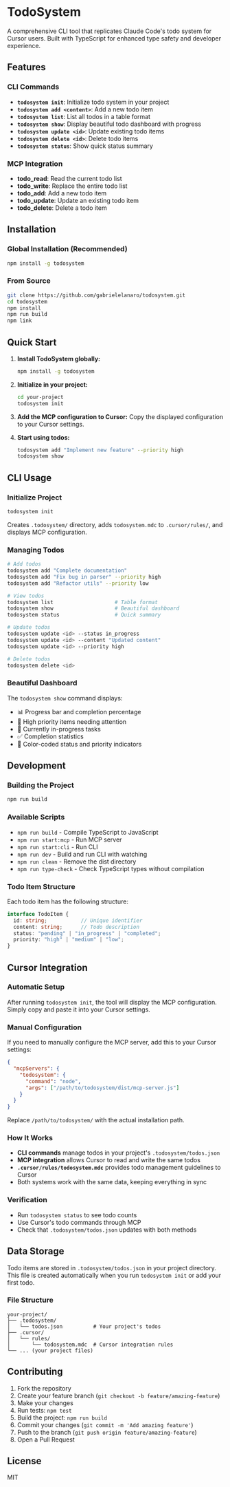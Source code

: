 # TodoSystem

A comprehensive CLI tool that replicates Claude Code's todo system for Cursor users. Built with TypeScript for enhanced type safety and developer experience.

## Features

### CLI Commands
- **`todosystem init`**: Initialize todo system in your project
- **`todosystem add <content>`**: Add a new todo item
- **`todosystem list`**: List all todos in a table format
- **`todosystem show`**: Display beautiful todo dashboard with progress
- **`todosystem update <id>`**: Update existing todo items
- **`todosystem delete <id>`**: Delete todo items
- **`todosystem status`**: Show quick status summary

### MCP Integration
- **todo_read**: Read the current todo list
- **todo_write**: Replace the entire todo list  
- **todo_add**: Add a new todo item
- **todo_update**: Update an existing todo item
- **todo_delete**: Delete a todo item

## Installation

### Global Installation (Recommended)

```bash
npm install -g todosystem
```

### From Source

```bash
git clone https://github.com/gabrielelanaro/todosystem.git
cd todosystem
npm install
npm run build
npm link
```

## Quick Start

1. **Install TodoSystem globally:**
   ```bash
   npm install -g todosystem
   ```

2. **Initialize in your project:**
   ```bash
   cd your-project
   todosystem init
   ```

3. **Add the MCP configuration to Cursor:**
   Copy the displayed configuration to your Cursor settings.

4. **Start using todos:**
   ```bash
   todosystem add "Implement new feature" --priority high
   todosystem show
   ```

## CLI Usage

### Initialize Project
```bash
todosystem init
```
Creates `.todosystem/` directory, adds `todosystem.mdc` to `.cursor/rules/`, and displays MCP configuration.

### Managing Todos
```bash
# Add todos
todosystem add "Complete documentation"
todosystem add "Fix bug in parser" --priority high
todosystem add "Refactor utils" --priority low

# View todos
todosystem list                    # Table format
todosystem show                    # Beautiful dashboard
todosystem status                  # Quick summary

# Update todos
todosystem update <id> --status in_progress
todosystem update <id> --content "Updated content"
todosystem update <id> --priority high

# Delete todos
todosystem delete <id>
```

### Beautiful Dashboard
The `todosystem show` command displays:
- 📊 Progress bar and completion percentage
- 🚨 High priority items needing attention
- 🔄 Currently in-progress tasks
- ✅ Completion statistics
- 🎨 Color-coded status and priority indicators

## Development

### Building the Project

```bash
npm run build
```

### Available Scripts

- `npm run build` - Compile TypeScript to JavaScript
- `npm run start:mcp` - Run MCP server
- `npm run start:cli` - Run CLI
- `npm run dev` - Build and run CLI with watching
- `npm run clean` - Remove the dist directory
- `npm run type-check` - Check TypeScript types without compilation

### Todo Item Structure

Each todo item has the following structure:

```typescript
interface TodoItem {
  id: string;           // Unique identifier
  content: string;      // Todo description
  status: "pending" | "in_progress" | "completed";
  priority: "high" | "medium" | "low";
}
```

## Cursor Integration

### Automatic Setup
After running `todosystem init`, the tool will display the MCP configuration. Simply copy and paste it into your Cursor settings.

### Manual Configuration
If you need to manually configure the MCP server, add this to your Cursor settings:

```json
{
  "mcpServers": {
    "todosystem": {
      "command": "node",
      "args": ["/path/to/todosystem/dist/mcp-server.js"]
    }
  }
}
```

Replace `/path/to/todosystem/` with the actual installation path.

### How It Works
- **CLI commands** manage todos in your project's `.todosystem/todos.json`
- **MCP integration** allows Cursor to read and write the same todos
- **`.cursor/rules/todosystem.mdc`** provides todo management guidelines to Cursor
- Both systems work with the same data, keeping everything in sync

### Verification
- Run `todosystem status` to see todo counts
- Use Cursor's todo commands through MCP
- Check that `.todosystem/todos.json` updates with both methods

## Data Storage

Todo items are stored in `.todosystem/todos.json` in your project directory. This file is created automatically when you run `todosystem init` or add your first todo.

### File Structure
```
your-project/
├── .todosystem/
│   └── todos.json          # Your project's todos
├── .cursor/
│   └── rules/
│       └── todosystem.mdc  # Cursor integration rules
└── ... (your project files)
```

## Contributing

1. Fork the repository
2. Create your feature branch (`git checkout -b feature/amazing-feature`)
3. Make your changes
4. Run tests: `npm test`
5. Build the project: `npm run build`
6. Commit your changes (`git commit -m 'Add amazing feature'`)
7. Push to the branch (`git push origin feature/amazing-feature`)
8. Open a Pull Request

## License

MIT